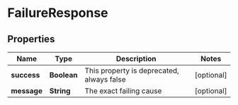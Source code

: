 # FailureResponse

## Properties
Name | Type | Description | Notes
------------ | ------------- | ------------- | -------------
**success** | **Boolean** | This property is deprecated, always false |  [optional]
**message** | **String** | The exact failing cause |  [optional]
